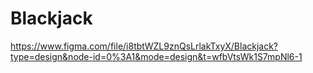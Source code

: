 # Blackjack
https://www.figma.com/file/i8tbtWZL9znQsLrlakTxyX/Blackjack?type=design&node-id=0%3A1&mode=design&t=wfbVtsWk1S7mpNl6-1
